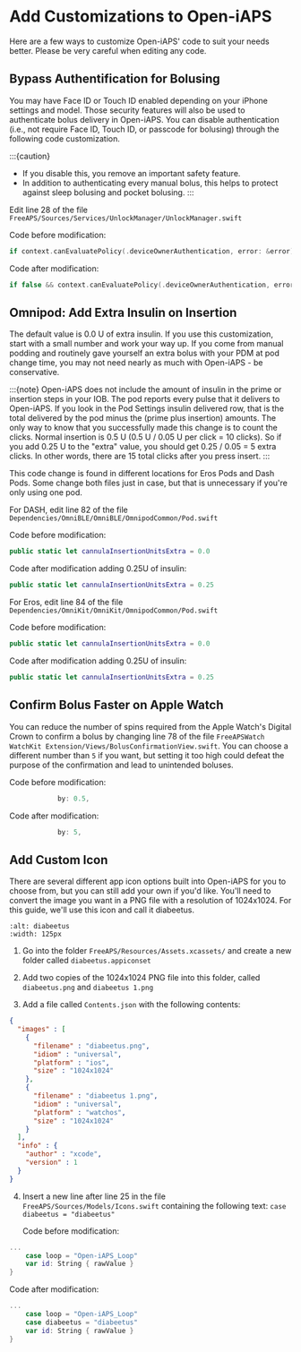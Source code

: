 # Add Customizations to Open-iAPS

Here are a few ways to customize Open-iAPS' code to suit your needs better. Please be very careful when editing any code.

## Bypass Authentification for Bolusing

You may have Face ID or Touch ID enabled depending on your iPhone settings and model. Those security features will also be used to authenticate bolus delivery in Open-iAPS. You can disable authentication (i.e., not require Face ID, Touch ID, or passcode for bolusing) through the following code customization.

:::{caution}
- If you disable this, you remove an important safety feature.
- In addition to authenticating every manual bolus, this helps to protect against sleep bolusing and pocket bolusing.
:::

Edit line 28 of the file `FreeAPS/Sources/Services/UnlockManager/UnlockManager.swift`

Code before modification: 
```swift
if context.canEvaluatePolicy(.deviceOwnerAuthentication, error: &error) {
```

Code after modification: 
```swift
if false && context.canEvaluatePolicy(.deviceOwnerAuthentication, error: &error) {
```

## Omnipod: Add Extra Insulin on Insertion

The default value is 0.0 U of extra insulin. If you use this customization, start with a small number and work your way up. If you come from manual podding and routinely gave yourself an extra bolus with your PDM at pod change time, you may not need nearly as much with Open-iAPS - be conservative.

:::{note}
Open-iAPS does not include the amount of insulin in the prime or insertion steps in your IOB. The pod reports every pulse that it delivers to Open-iAPS. If you look in the Pod Settings insulin delivered row, that is the total delivered by the pod minus the (prime plus insertion) amounts. The only way to know that you successfully made this change is to count the clicks. Normal insertion is 0.5 U (0.5 U / 0.05 U per click = 10 clicks). So if you add 0.25 U to the "extra" value, you should get 0.25 / 0.05 = 5 extra clicks. In other words, there are 15 total clicks after you press insert.
:::

This code change is found in different locations for Eros Pods and Dash Pods. Some change both files just in case, but that is unnecessary if you're only using one pod.

For DASH, edit line 82 of the file `Dependencies/OmniBLE/OmniBLE/OmnipodCommon/Pod.swift`

Code before modification: 
```swift
public static let cannulaInsertionUnitsExtra = 0.0
```

Code after modification adding 0.25U of insulin: 
```swift
public static let cannulaInsertionUnitsExtra = 0.25
```

For Eros, edit line 84 of the file `Dependencies/OmniKit/OmniKit/OmnipodCommon/Pod.swift`

Code before modification: 
```swift
public static let cannulaInsertionUnitsExtra = 0.0
```

Code after modification adding 0.25U of insulin: 
```swift
public static let cannulaInsertionUnitsExtra = 0.25
```

## Confirm Bolus Faster on Apple Watch

You can reduce the number of spins required from the Apple Watch's Digital Crown to confirm a bolus by changing line 78 of the file `FreeAPSWatch WatchKit Extension/Views/BolusConfirmationView.swift`. You can choose a different number than `5` if you want, but setting it too high could defeat the purpose of the confirmation and lead to unintended boluses.

Code before modification:
```swift
            by: 0.5,
```

Code after modification:
```swift
            by: 5,
```

## Add Custom Icon

There are several different app icon options built into Open-iAPS for you to choose from, but you can still add your own if you'd like. You'll need to convert the image you want in a PNG file with a resolution of 1024x1024. For this guide, we'll use this icon and call it diabeetus.
```{image} img/diabeetus.png
:alt: diabeetus
:width: 125px
```

1. Go into the folder `FreeAPS/Resources/Assets.xcassets/` and create a new folder called `diabeetus.appiconset`
   
2. Add two copies of the 1024x1024 PNG file into this folder, called `diabeetus.png` and `diabeetus 1.png`
   
3. Add a file called `Contents.json` with the following contents:
```json
{
  "images" : [
    {
      "filename" : "diabeetus.png",
      "idiom" : "universal",
      "platform" : "ios",
      "size" : "1024x1024"
    },
    {
      "filename" : "diabeetus 1.png",
      "idiom" : "universal",
      "platform" : "watchos",
      "size" : "1024x1024"
    }
  ],
  "info" : {
    "author" : "xcode",
    "version" : 1
  }
}
```


4. Insert a new line after line 25 in the file `FreeAPS/Sources/Models/Icons.swift` containing the following text: `case diabeetus = "diabeetus"`

   Code before modification:
```swift
...
    case loop = "Open-iAPS_Loop"
    var id: String { rawValue }
}
```

   Code after modification:
```swift
...
    case loop = "Open-iAPS_Loop"
    case diabeetus = "diabeetus"
    var id: String { rawValue }
}
```

